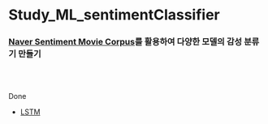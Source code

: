 # Study_ML_sentimentClassifier
### [Naver Sentiment Movie Corpus](https://github.com/e9t/nsmc)를 활용하여 다양한 모델의 감성 분류기 만들기


</br>
</br>

Done
- [LSTM]() 
